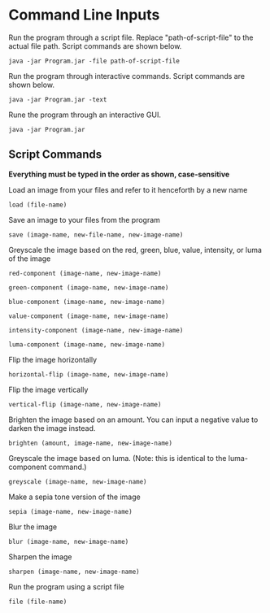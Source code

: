 # Command Line Inputs

Run the program through a script file. Replace
"path-of-script-file" to the actual file path.
Script commands are shown below.
```
java -jar Program.jar -file path-of-script-file
```

Run the program through interactive commands. 
Script commands are shown below.
```
java -jar Program.jar -text
```

Rune the program through an interactive GUI.
```
java -jar Program.jar
```

## Script Commands
**Everything must be typed in the order as shown,
case-sensitive**

Load an image from your files and refer to it henceforth by a new name
```
load (file-name)
```
Save an image to your files from the program 
```
save (image-name, new-file-name, new-image-name)
```
Greyscale the image based on the red, green, blue, value, intensity, or luma
of the image
```
red-component (image-name, new-image-name)

green-component (image-name, new-image-name)

blue-component (image-name, new-image-name)

value-component (image-name, new-image-name)

intensity-component (image-name, new-image-name)

luma-component (image-name, new-image-name)
```

Flip the image horizontally
```
horizontal-flip (image-name, new-image-name)
```
Flip the image vertically
```
vertical-flip (image-name, new-image-name)
```
Brighten the image based on an amount. You can input
a negative value to darken the image instead.
```
brighten (amount, image-name, new-image-name)
```
Greyscale the image based on luma. (Note: this is
identical to the luma-component command.)
```
greyscale (image-name, new-image-name)
```
Make a sepia tone version of the image
```
sepia (image-name, new-image-name)
```
Blur the image
```
blur (image-name, new-image-name)
```
Sharpen the image
```
sharpen (image-name, new-image-name)
```
Run the program using a script file
```
file (file-name)
```